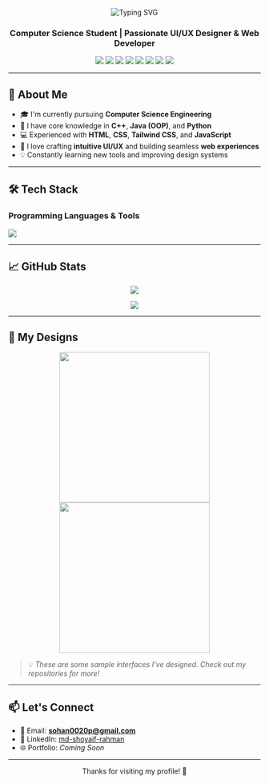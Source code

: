 <p align="center">
  <img src="https://readme-typing-svg.demolab.com?font=Fira+Code&fontSize=48&pause=1000&color=58A6FF&center=true&vCenter=true&width=500&lines=HI+%F0%9F%91%8B%2C+I'M+MD.+SHOYAIF+RAHMAN" alt="Typing SVG" />
</p>


<h3 align="center">Computer Science Student | Passionate UI/UX Designer & Web Developer</h3>

<p align="center">
  <img src="https://img.shields.io/badge/Code-C++-blue?style=flat-square&logo=c%2B%2B" />
  <img src="https://img.shields.io/badge/Code-Java-orange?style=flat-square&logo=java" />
  <img src="https://img.shields.io/badge/Code-Python-yellow?style=flat-square&logo=python" />
  <img src="https://img.shields.io/badge/Frontend-HTML5-red?style=flat-square&logo=html5" />
  <img src="https://img.shields.io/badge/Frontend-CSS3-blue?style=flat-square&logo=css3" />
  <img src="https://img.shields.io/badge/Framework-Bootstrap-purple?style=flat-square&logo=bootstrap" />
  <img src="https://img.shields.io/badge/Frontend-JavaScript-yellow?style=flat-square&logo=javascript" />
  <img src="https://img.shields.io/badge/Design-Figma-pink?style=flat-square&logo=figma" />
</p>

---

## 🧠 About Me

- 🎓 I'm currently pursuing **Computer Science Engineering**
- 🧩 I have core knowledge in **C++**, **Java (OOP)**, and **Python**
- 💻 Experienced with **HTML**, **CSS**, **Tailwind CSS**, and **JavaScript**
- 🎨 I love crafting **intuitive UI/UX** and building seamless **web experiences**
- 💡 Constantly learning new tools and improving design systems

---

## 🛠️ Tech Stack

### Programming Languages & Tools

<p align="left">
  <img src="https://skillicons.dev/icons?i=cpp,java,python,html,css,bootstrap,js,figma,react,nextjs,tailwind,git,vscode,github" />
</p>

---

## 📈 GitHub Stats

<p align="center">
  <img src="https://github-readme-stats.vercel.app/api?username=your-github-username&show_icons=true&theme=tokyonight" />
</p>
<p align="center">
  <img src="https://github-readme-streak-stats.herokuapp.com/?user=your-github-username&theme=tokyonight" />
</p>

---

## 🎨 My Designs

<p align="center">
  <img src="https://github.com/your-github-username/your-project-name/blob/main/assets/ui-sample1.png" width="300px" />
  <img src="https://github.com/your-github-username/your-project-name/blob/main/assets/ui-sample2.png" width="300px" />
</p>

> 💡 *These are some sample interfaces I’ve designed. Check out my repositories for more!*

---

## 📫 Let's Connect

- 📧 Email: **sohan0020p@gmail.com**
- 🔗 LinkedIn: [md-shoyaif-rahman](https://www.linkedin.com/in/md-shoyaif-rahman/)
- 🌐 Portfolio: _Coming Soon_

---

<p align="center">Thanks for visiting my profile! 🚀</p>
